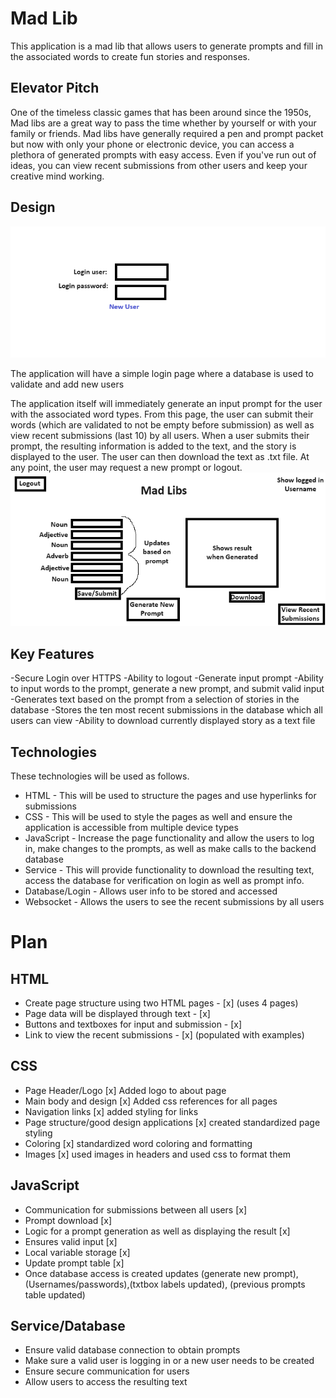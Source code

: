 
# Mad Lib
This application is a mad lib that allows users to generate prompts and fill in the associated words to create fun stories and responses.

## Elevator Pitch
One of the timeless classic games that has been around since the 1950s, Mad libs are a great way to pass the time whether by yourself or with your family or friends. Mad libs have generally required a pen and prompt packet but now with only your phone or electronic device, you can access a plethora of generated prompts with easy access. Even if you've run out of ideas, you can view recent submissions from other users and keep your creative mind working.

## Design
![Picture of login information](https://github.com/jtalented/startup/blob/main/login%20picture.png)

The application will have a simple login page where a database is used to validate and add new users

The application itself will immediately generate an input prompt for the user with the associated word types. From this page, the user can submit their words (which are validated to not be empty before submission) as well as view recent submissions (last 10) by all users. When a user submits their prompt, the resulting information is added to the text, and the story is displayed to the user. The user can then download the text as .txt file. At any point, the user may request a new prompt or logout.
![The draft image for the main page of the mad lib application](https://github.com/jtalented/startup/blob/main/main%20page.png)

## Key Features
-Secure Login over HTTPS
-Ability to logout
-Generate input prompt
-Ability to input words to the prompt, generate a new prompt, and submit valid input
-Generates text based on the prompt from a selection of stories in the database
-Stores the ten most recent submissions in the database which all users can view
-Ability to download currently displayed story as a text file

## Technologies
These technologies will be used as follows.
- HTML - This will be used to structure the pages and use hyperlinks for submissions
- CSS - This will be used to style the pages as well and ensure the application is accessible from multiple device types
- JavaScript - Increase the page functionality and allow the users to log in, make changes to the prompts, as well as make calls to the backend database
- Service - This will provide functionality to download the resulting text, access the database for verification on login as well as prompt info.
- Database/Login - Allows user info to be stored and accessed
- Websocket - Allows the users to see the recent submissions by all users

# Plan

  ## HTML
  - Create page structure using two HTML pages - [x] (uses 4 pages)
  - Page data will be displayed through text - [x]
  - Buttons and textboxes for input and submission - [x]
  - Link to view the recent submissions - [x] (populated with examples)

  ## CSS
  - Page Header/Logo [x] Added logo to about page
  - Main body and design [x] Added css references for all pages
  - Navigation links [x] added styling for links
  - Page structure/good design applications [x] created standardized page styling
  - Coloring [x] standardized word coloring and formatting
  - Images [x] used images in headers and used css to format them

  ## JavaScript
  - Communication for submissions between all users [x]
  - Prompt download [x]
  - Logic for a prompt generation as well as displaying the result [x]
  - Ensures valid input [x]
  - Local variable storage [x]
  - Update prompt table [x]
  - Once database access is created updates (generate new prompt), (Usernames/passwords),(txtbox labels updated), (previous prompts table updated)
 
  ## Service/Database
  - Ensure valid database connection to obtain prompts
  - Make sure a valid user is logging in or a new user needs to be created
  - Ensure secure communication for users
  - Allow users to access the resulting text
